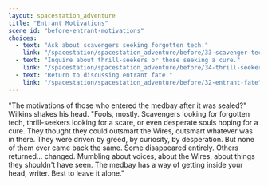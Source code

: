 ```yaml
---
layout: spacestation_adventure
title: "Entrant Motivations"
scene_id: "before-entrant-motivations"
choices:
  - text: "Ask about scavengers seeking forgotten tech."
    link: "/spacestation/spacestation_adventure/before/33-scavenger-tech-quest"
  - text: "Inquire about thrill-seekers or those seeking a cure."
    link: "/spacestation/spacestation_adventure/before/34-thrill-seekers-cure-seekers"
  - text: "Return to discussing entrant fate."
    link: "/spacestation/spacestation_adventure/before/32-entrant-fate"
---
```


"The motivations of those who entered the medbay after it was sealed?" Wilkins shakes his head. "Fools, mostly. Scavengers looking for forgotten tech, thrill-seekers looking for a scare, or even desperate souls hoping for a cure. They thought they could outsmart the Wires, outsmart whatever was in there. They were driven by greed, by curiosity, by desperation. But none of them ever came back the same. Some disappeared entirely. Others returned... changed. Mumbling about voices, about the Wires, about things they shouldn't have seen. The medbay has a way of getting inside your head, writer. Best to leave it alone."
